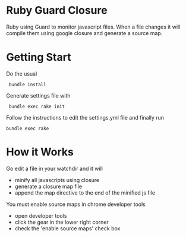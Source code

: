 Ruby Guard Closure
================
Ruby using Guard to monitor javascript files. When a file changes it will compile them using google closure and generate a source map.

Getting Start
=============
Do the usual

     bundle install

Generate settings file with

     bundle exec rake init

Follow the instructions to edit the settings.yml file and finally run

	bundle exec rake

How it Works
============

Go edit a file in your watchdir and it will 

* minify all javascripts using closure
* generate a closure map file
* append the map directive to the end of the minified js file

You must enable source maps in chrome developer tools

* open developer tools
* click the gear in the lower right corner
* check the 'enable source maps' check box